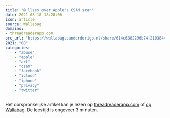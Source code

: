 ```yaml
---
title: "@_llzes over Apple's CSAM scan"
date: 2021-08-18 18:28:06
icon: article
source: Wallabag
domains:
- threadreaderapp.com
src_url: "https://wallabag.sanderdorigo.nl/share/614c6382296b74.21038440"
2021: "08"
categories:
    - "abuse"
    - "apple"
    - "art"
    - "csam"
    - "facebook"
    - "icloud"
    - "iphone"
    - "privacy"
    - "twitter"
---
```

Het oorspronkelijke artikel kan je lezen op [threadreaderapp.com](https://threadreaderapp.com/thread/1423876440794091520.html) of [op Wallabag](https://wallabag.sanderdorigo.nl/share/614c6382296b74.21038440). De leestijd is ongeveer 3 minuten.